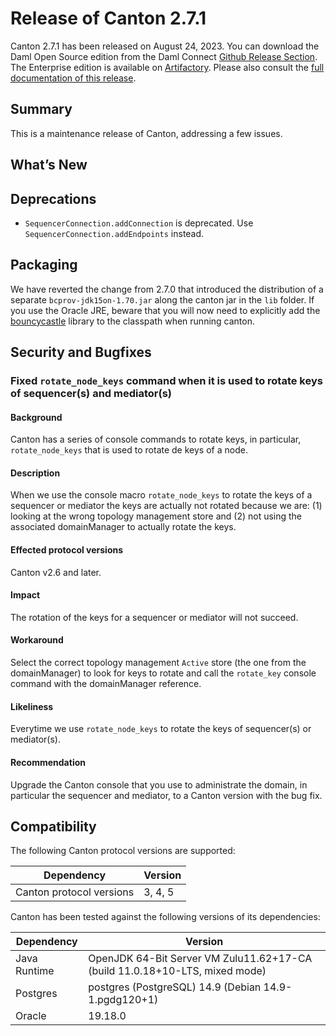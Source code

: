 # Release of Canton 2.7.1

Canton 2.7.1 has been released on August 24, 2023. You can download the Daml Open Source edition from the Daml Connect [Github Release Section](https://github.com/digital-asset/daml/releases/tag/v2.7.1). The Enterprise edition is available on [Artifactory](https://digitalasset.jfrog.io/artifactory/canton-enterprise/canton-enterprise-2.7.1.zip).
Please also consult the [full documentation of this release](https://docs.daml.com/2.7.1/canton/about.html).

## Summary

This is a maintenance release of Canton, addressing a few issues.

## What’s New

## Deprecations

- `SequencerConnection.addConnection` is deprecated. Use `SequencerConnection.addEndpoints` instead.

## Packaging

We have reverted the change from 2.7.0 that introduced the distribution of a separate `bcprov-jdk15on-1.70.jar` along the canton jar in the `lib` folder.
If you use the Oracle JRE, beware that you will now need to explicitly add the [bouncycastle](https://www.bouncycastle.org/java.html) library to the classpath when running canton.


## Security and Bugfixes

### Fixed `rotate_node_keys` command when it is used to rotate keys of sequencer(s) and mediator(s)

#### Background
Canton has a series of console commands to rotate keys, in particular, `rotate_node_keys` that is used
to rotate de keys of a node.

#### Description
When we use the console macro `rotate_node_keys` to rotate the keys of a sequencer or mediator the keys are
actually not rotated because we are: (1) looking at the wrong topology management store and (2) not using the
associated domainManager to actually rotate the keys.

#### Effected protocol versions
Canton v2.6 and later.

#### Impact
The rotation of the keys for a sequencer or mediator will not succeed.

#### Workaround
Select the correct topology management `Active` store (the one from the domainManager) to look for keys to rotate and
call the `rotate_key` console command with the domainManager reference.

#### Likeliness
Everytime we use `rotate_node_keys` to rotate the keys of sequencer(s) or mediator(s).

#### Recommendation
Upgrade the Canton console that you use to administrate the domain, in particular the sequencer and mediator,
to a Canton version with the bug fix.

## Compatibility

The following Canton protocol versions are supported:

| Dependency                 | Version  |
|----------------------------|----------|
| Canton protocol versions   | 3, 4, 5  |

Canton has been tested against the following versions of its dependencies:

| Dependency                 | Version                                                                     |
|----------------------------|-----------------------------------------------------------------------------|
| Java Runtime               | OpenJDK 64-Bit Server VM Zulu11.62+17-CA (build 11.0.18+10-LTS, mixed mode) |
| Postgres                   | postgres (PostgreSQL) 14.9 (Debian 14.9-1.pgdg120+1)                        |
| Oracle                     | 19.18.0                                                                     |
